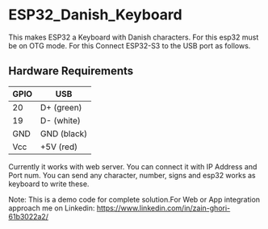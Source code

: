 
# ESP32_Danish_Keyboard

This makes ESP32 a Keyboard with Danish characters.
For this esp32 must be on OTG mode. For this Connect ESP32-S3 to the USB port as follows.

## Hardware Requirements

| GPIO             | USB                                                                |
| ----------------- | ------------------------------------------------------------------ |
| 20 | D+ (green)  | 
| 19 | D- (white) |
| GND |GND (black) |
| Vcc |+5V (red) |

Currently it works with web server. You can connect it with IP Address and Port num. You can send any character, number, signs and esp32 works as keyboard to write these.

Note: This is a demo code for complete solution.For Web or App integration approach me on Linkedin: https://www.linkedin.com/in/zain-ghori-61b3022a2/
